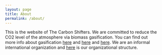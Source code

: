```yaml
---
layout: page
title: About
permalink: /about/
---
```


This is the website of The Carbon Shifters. We are committed to reduce the CO2 level of the atmosphere via biomass gasification. You can find out more info about gasification [here](link.com) and [here](link.com) and [here](link.com). We are an informal international organization and [here](link.com) is our organizational structure. 
